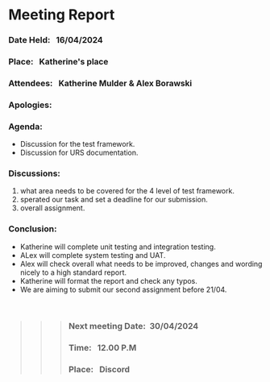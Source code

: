 # Meeting Report

### Date Held: &nbsp; <font size = "3">16/04/2024</font>
### Place: &nbsp; <font size = "3"> Katherine's place</font>
### Attendees: &nbsp; <font size = "3"> Katherine Mulder & Alex Borawski</font>
### Apologies: &nbsp; <font size = "3">  </font>

### Agenda: 

   * Discussion for the test framework.
   * Discussion for URS documentation.
   

### Discussions: 
1. what area needs to be covered for the 4 level of test framework. 
2. sperated our task and set a deadline for our submission.
3. overall assignment.


   

### Conclusion: &nbsp; 


* Katherine will complete unit testing and integration testing.
* ALex will complete system testing and UAT.
* Alex will check overall what needs to be improved, changes and wording nicely to a high standard report.
* Katherine will format the report and check any typos.
* We are aiming to submit our second assignment before 21/04.

<br>


>>>### Next meeting Date:&nbsp; <font size = "3">30/04/2024 </font>
>>>### Time: &nbsp; <font size = "3">12.00 P.M </font>				
>>>### Place:  &nbsp; <font size = "3">Discord</font>
